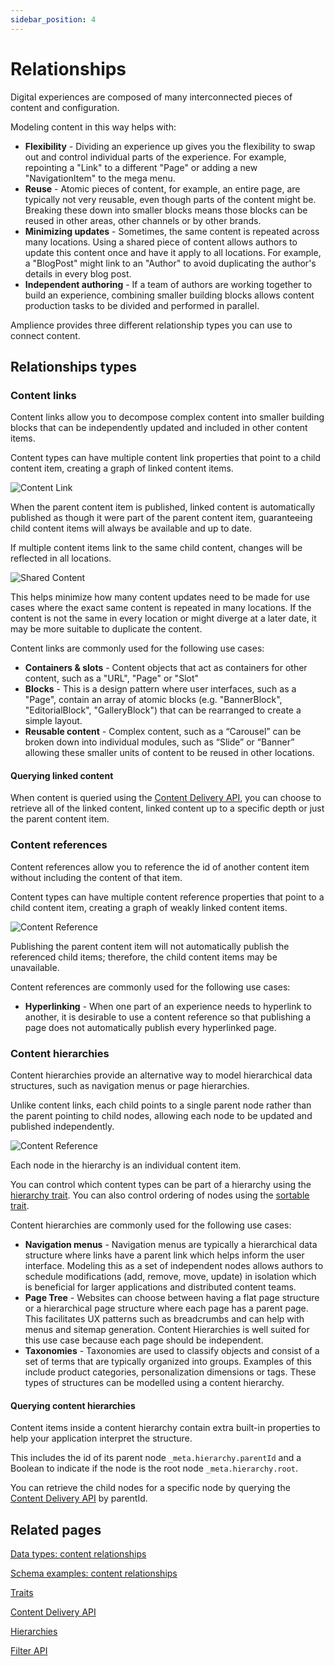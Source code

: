 ```yaml
---
sidebar_position: 4
---
```


# Relationships

Digital experiences are composed of many interconnected pieces of content and configuration.

Modeling content in this way helps with:

- **Flexibility** - Dividing an experience up gives you the flexibility to swap out and control individual parts of the experience. For example, repointing a "Link" to a different "Page" or adding a new "NavigationItem" to the mega menu.
- **Reuse** - Atomic pieces of content, for example, an entire page, are typically not very reusable, even though parts of the content might be. Breaking these down into smaller blocks means those blocks can be reused in other areas, other channels or by other brands.
- **Minimizing updates** - Sometimes, the same content is repeated across many locations. Using a shared piece of content allows authors to update this content once and have it apply to all locations. For example, a "BlogPost" might link to an "Author" to avoid duplicating the author's details in every blog post.
- **Independent authoring** - If a team of authors are working together to build an experience, combining smaller building blocks allows content production tasks to be divided and performed in parallel.

Amplience provides three different relationship types you can use to connect content.

## Relationships types

### Content links

Content links allow you to decompose complex content into smaller building blocks that can be independently updated and included in other content items.

Content types can have multiple content link properties that point to a child content item, creating a graph of linked content items.

![Content Link](https://cdn.media.amplience.net/i/ampproduct/content-links.png?w=200)

When the parent content item is published, linked content is automatically published as though it were part of the parent content item, guaranteeing child content items will always be available and up to date.

If multiple content items link to the same child content, changes will be reflected in all locations.

![Shared Content](https://cdn.media.amplience.net/i/ampproduct/shared-content.png?h=124)

This helps minimize how many content updates need to be made for use cases where the exact same content is repeated in many locations. If the content is not the same in every location or might diverge at a later date, it may be more suitable to duplicate the content.

Content links are commonly used for the following use cases:

- **Containers & slots** - Content objects that act as containers for other content, such as a "URL", "Page" or "Slot"
- **Blocks** - This is a design pattern where user interfaces, such as a "Page", contain an array of atomic blocks (e.g. "BannerBlock", "EditorialBlock", "GalleryBlock") that can be rearranged to create a simple layout.
- **Reusable content** - Complex content, such as a “Carousel” can be broken down into individual modules, such as “Slide” or “Banner” allowing these smaller units of content to be reused in other locations.

#### Querying linked content

When content is queried using the [Content Delivery API](/docs/apis/content-delivery/content-delivery-overview#depth), you can choose to retrieve all of the linked content, linked content up to a specific depth or just the parent content item.

### Content references

Content references allow you to reference the id of another content item without including the content of that item.

Content types can have multiple content reference properties that point to a child content item, creating a graph of weakly linked content items.

![Content Reference](https://cdn.media.amplience.net/i/ampproduct/content-references.png?w=200)

Publishing the parent content item will not automatically publish the referenced child items; therefore, the child content items may be unavailable.

Content references are commonly used for the following use cases:

- **Hyperlinking** - When one part of an experience needs to hyperlink to another, it is desirable to use a content reference so that publishing a page does not automatically publish every hyperlinked page.

### Content hierarchies

Content hierarchies provide an alternative way to model hierarchical data structures, such as navigation menus or page hierarchies.

Unlike content links, each child points to a single parent node rather than the parent pointing to child nodes, allowing each node to be updated and published independently.

![Content Reference](https://cdn.media.amplience.net/i/ampproduct/hierarchy.png?w=200)

Each node in the hierarchy is an individual content item.

You can control which content types can be part of a hierarchy using the [hierarchy trait](/docs/schema-reference/traits#hierarchy-trait). You can also control ordering of nodes using the [sortable trait](/docs/schema-reference/traits#sortable-trait).

Content hierarchies are commonly used for the following use cases:

- **Navigation menus** - Navigation menus are typically a hierarchical data structure where links have a parent link which helps inform the user interface. Modeling this as a set of independent nodes allows authors to schedule modifications (add, remove, move, update) in isolation which is beneficial for larger applications and distributed content teams.
- **Page Tree** - Websites can choose between having a flat page structure or a hierarchical page structure where each page has a parent page. This facilitates UX patterns such as breadcrumbs and can help with menus and sitemap generation. Content Hierarchies is well suited for this use case because each page should be independent.
- **Taxonomies** - Taxonomies are used to classify objects and consist of a set of terms that are typically organized into groups. Examples of this include product categories, personalization dimensions or tags. These types of structures can be modelled using a content hierarchy.

#### Querying content hierarchies

Content items inside a content hierarchy contain extra built-in properties to help your application interpret the structure.

This includes the id of its parent node `_meta.hierarchy.parentId` and a Boolean to indicate if the node is the root node `_meta.hierarchy.root`.

You can retrieve the child nodes for a specific node by querying the [Content Delivery API](/docs/apis/content-delivery/filter-api#listing-children-of-a-hierarchy-node) by parentId.

## Related pages

[Data types: content relationships](/docs/schema-reference/data-types#content-relationships)

[Schema examples: content relationships](/docs/schema-reference/schema-examples/core-concepts/combine-schemas)

[Traits](/docs/schema-reference/traits)

[Content Delivery API](/docs/apis/content-delivery/content-delivery-overview)

[Hierarchies](/docs/dev-tools/guides-tutorials/hierarchies)

[Filter API](/docs/apis/content-delivery/filter-api)
